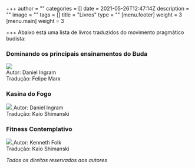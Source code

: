 +++
author = ""
categories = []
date = 2021-05-26T12:47:14Z
description = ""
image = ""
tags = []
title = "Livros"
type = ""
[menu.footer]
weight = 3
[menu.main]
weight = 3

+++
Abaixo está uma lista de livros traduzidos do movimento pragmático budista:

### Dominando os principais ensinamentos do Buda

[![](https://m.media-amazon.com/images/I/51smEir-otL.jpg)  
](https://dpeb.netlify.app/)
Autor: Daniel Ingram  
Tradução: Felipe Marx

### Kasina do Fogo
[![](https://assets.lulu.com/cover_thumbs/1/9/19eegdd9-front-shortedge-384.jpg)  ](https://kasinadofogo.netlify.app/)
Autor: Daniel Ingram  
Tradução: Kaio Shimanski

### Fitness Contemplativo
[![](/images/fitness-contemplativo.png)  ](https://fitness-contemplativo.netlify.app/)
Autor: Kenneth Folk  
Tradução: Kaio Shimanski

_Todos os direitos reservados aos autores_